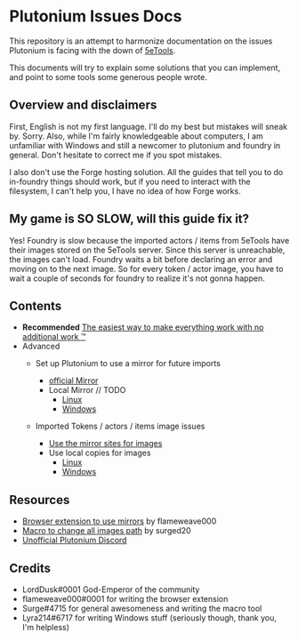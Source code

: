 # Plutonium Issues Docs

This repository is an attempt to harmonize documentation on the issues Plutonium is facing with the down of [5eTools](5e.tools).

This documents will try to explain some solutions that you can implement, and point to some tools some generous people wrote.

## Overview and disclaimers

First, English is not my first language. I'll do my best but mistakes will sneak by. Sorry. Also, while I'm fairly knowledgeable about computers, I am unfamiliar with Windows and still a newcomer to plutonium and foundry in general. Don't hesitate to correct me if you spot mistakes.

I also don't use the Forge hosting solution. All the guides that tell you to do in-foundry things should work, but if you need to interact with the filesystem, I can't help you, I have no idea of how Forge works.

## My game  is SO SLOW, will this guide fix it?

Yes! Foundry is slow because the imported actors / items from 5eTools have their images stored on the 5eTools server. Since this server is unreachable, the images can't load. Foundry waits a bit before declaring an error and moving on to the next image. So for every token / actor image, you have to wait a couple of seconds for foundry to realize it's not gonna happen.

## Contents

* **Recommended** [The easiest way to make everything work with no additional work :tm:](docs/easiest-way.md)
* Advanced
    * Set up Plutonium to use a mirror for future imports
        * [official Mirror](docs/import-mirror.md)
        * Local Mirror // TODO
            * [Linux]()
            * [Windows]()

    * Imported Tokens / actors / items image issues
        * [Use the mirror sites for images](docs/mirror-images.md)
        * Use local copies for images
            * [Linux](docs/local-images/us-local-images-linux.md)
            * [Windows](docs/local-images/us-local-images-win.md)
## Resources
* [Browser extension to use mirrors](https://github.com/flamewave000/plutonium-mirror) by flameweave000
* [Macro to change all images path](https://github.com/surged20/foundryvtt-update-image-macro) by surged20
* [Unofficial Plutonium Discord](https://discord.gg/nGvRCDs)


## Credits

* LordDusk#0001 God-Emperor of the community
* flameweave000#0001 for writing the browser extension
* Surge#4715 for general awesomeness and writing the macro tool 
* Lyra214#6717 for writing Windows stuff (seriously though, thank you, I'm helpless)
